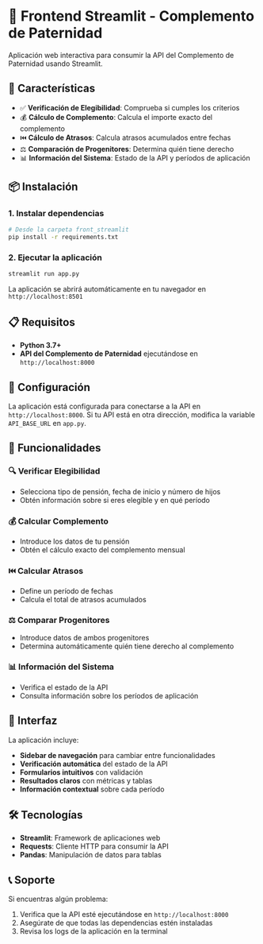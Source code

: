 # 🍼 Frontend Streamlit - Complemento de Paternidad

Aplicación web interactiva para consumir la API del Complemento de Paternidad usando Streamlit.

## 🚀 Características

- ✅ **Verificación de Elegibilidad**: Comprueba si cumples los criterios
- 💰 **Cálculo de Complemento**: Calcula el importe exacto del complemento
- ⏮️ **Cálculo de Atrasos**: Calcula atrasos acumulados entre fechas
- ⚖️ **Comparación de Progenitores**: Determina quién tiene derecho
- 📊 **Información del Sistema**: Estado de la API y períodos de aplicación

## 📦 Instalación

### 1. Instalar dependencias

```bash
# Desde la carpeta front_streamlit
pip install -r requirements.txt
```

### 2. Ejecutar la aplicación

```bash
streamlit run app.py
```

La aplicación se abrirá automáticamente en tu navegador en `http://localhost:8501`

## 📋 Requisitos

- **Python 3.7+**
- **API del Complemento de Paternidad** ejecutándose en `http://localhost:8000`

## 🔧 Configuración

La aplicación está configurada para conectarse a la API en `http://localhost:8000`. Si tu API está en otra dirección, modifica la variable `API_BASE_URL` en `app.py`.

## 🌟 Funcionalidades

### 🔍 Verificar Elegibilidad
- Selecciona tipo de pensión, fecha de inicio y número de hijos
- Obtén información sobre si eres elegible y en qué período

### 💰 Calcular Complemento
- Introduce los datos de tu pensión
- Obtén el cálculo exacto del complemento mensual

### ⏮️ Calcular Atrasos
- Define un período de fechas
- Calcula el total de atrasos acumulados

### ⚖️ Comparar Progenitores
- Introduce datos de ambos progenitores
- Determina automáticamente quién tiene derecho al complemento

### 📊 Información del Sistema
- Verifica el estado de la API
- Consulta información sobre los períodos de aplicación

## 🎨 Interfaz

La aplicación incluye:
- **Sidebar de navegación** para cambiar entre funcionalidades
- **Verificación automática** del estado de la API
- **Formularios intuitivos** con validación
- **Resultados claros** con métricas y tablas
- **Información contextual** sobre cada período

## 🛠️ Tecnologías

- **Streamlit**: Framework de aplicaciones web
- **Requests**: Cliente HTTP para consumir la API
- **Pandas**: Manipulación de datos para tablas

## 📞 Soporte

Si encuentras algún problema:
1. Verifica que la API esté ejecutándose en `http://localhost:8000`
2. Asegúrate de que todas las dependencias estén instaladas
3. Revisa los logs de la aplicación en la terminal